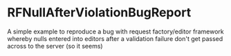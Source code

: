 # RFNullAfterViolationBugReport
A simple example to reproduce a bug with request factory/editor framework whereby nulls entered into editors after a validation failure don't get passed across to the server (so it seems)
